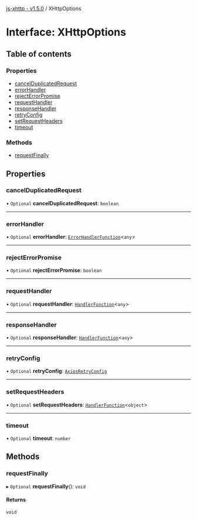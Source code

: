 [js-xhttp - v1.5.0](../README.md) / XHttpOptions

# Interface: XHttpOptions

## Table of contents

### Properties

- [cancelDuplicatedRequest](XHttpOptions.md#cancelduplicatedrequest)
- [errorHandler](XHttpOptions.md#errorhandler)
- [rejectErrorPromise](XHttpOptions.md#rejecterrorpromise)
- [requestHandler](XHttpOptions.md#requesthandler)
- [responseHandler](XHttpOptions.md#responsehandler)
- [retryConfig](XHttpOptions.md#retryconfig)
- [setRequestHeaders](XHttpOptions.md#setrequestheaders)
- [timeout](XHttpOptions.md#timeout)

### Methods

- [requestFinally](XHttpOptions.md#requestfinally)

## Properties

### cancelDuplicatedRequest

• `Optional` **cancelDuplicatedRequest**: `boolean`

___

### errorHandler

• `Optional` **errorHandler**: [`ErrorHandlerFunction`](ErrorHandlerFunction.md)<`any`\>

___

### rejectErrorPromise

• `Optional` **rejectErrorPromise**: `boolean`

___

### requestHandler

• `Optional` **requestHandler**: [`HandlerFunction`](HandlerFunction.md)<`any`\>

___

### responseHandler

• `Optional` **responseHandler**: [`HandlerFunction`](HandlerFunction.md)<`any`\>

___

### retryConfig

• `Optional` **retryConfig**: [`AxiosRetryConfig`](AxiosRetryConfig.md)

___

### setRequestHeaders

• `Optional` **setRequestHeaders**: [`HandlerFunction`](HandlerFunction.md)<`object`\>

___

### timeout

• `Optional` **timeout**: `number`

## Methods

### requestFinally

▸ `Optional` **requestFinally**(): `void`

#### Returns

`void`
